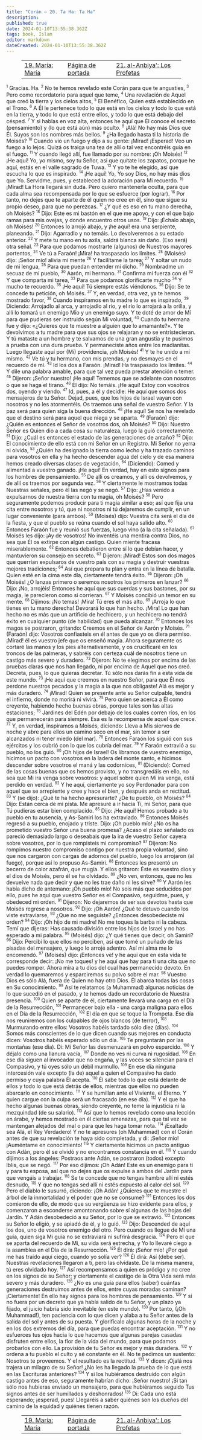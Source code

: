 ```yaml
---
title: "Corán — 20. Ta Ha: Ta Ha"
description: 
published: true
date: 2024-01-10T13:55:38.362Z
tags: book, Islam
editor: markdown
dateCreated: 2024-01-10T13:55:38.362Z
---
```


<figure class="table chapter-navigator">
  <table>
    <tbody>
      <tr>
        <td>
        <a href="/es/book/Islam/Quran/19">
          <span class="mdi mdi-arrow-left-drop-circle"></span><span class="pl-2">19. María: María</span>
        </a>
        </td>
        <td>
        <a href="/es/book/Islam/Quran">
          <span class="mdi mdi-book-open-variant"></span><span class="pl-2">Página de portada</span>
        </a>
        </td>
        <td>
        <a href="/es/book/Islam/Quran/21">
          <span class="pr-2">21. al-Anbiya': Los Profetas</span><span class="mdi mdi-arrow-right-drop-circle"></span>
        </a>
        </td>
      </tr>
    </tbody>
  </table>
</figure>

<span id="v1"><sup><small>1</small></sup></span> Gracias. Ha.
<span id="v2"><sup><small>2</small></sup></span> No te hemos revelado este Corán para que te angusties,
<span id="v3"><sup><small>3</small></sup></span> Pero como recordatorio para aquel que teme,
<span id="v4"><sup><small>4</small></sup></span> Una revelación de Aquel que creó la tierra y los cielos altos,
<span id="v5"><sup><small>5</small></sup></span> El Benéfico, Quien está establecido en el Trono.
<span id="v6"><sup><small>6</small></sup></span> A Él le pertenece todo lo que está en los cielos y todo lo que está en la tierra, y todo lo que está entre ellos, y todo lo que está debajo del césped.
<span id="v7"><sup><small>7</small></sup></span> Y si hablas en voz alta, entonces he aquí que Él conoce el secreto (pensamiento) y (lo que está aún) más oculto.
<span id="v8"><sup><small>8</small></sup></span> ¡Alá! No hay más Dios que Él. Suyos son los nombres más bellos.
<span id="v9"><sup><small>9</small></sup></span> ¿Ha llegado hasta ti la historia de Moisés?
<span id="v10"><sup><small>10</small></sup></span> Cuando vio un fuego y dijo a su gente: ¡Mirad! ¡Esperad! Veo un fuego a lo lejos. Quizá os traiga una tea de allí o tal vez encontréis guía en el fuego.
<span id="v11"><sup><small>11</small></sup></span> Y cuando llegó allí, fue llamado por su nombre: ¡Oh Moisés!
<span id="v12"><sup><small>12</small></sup></span> ¡He aquí! Yo, yo mismo, soy tu Señor, así que quítate los zapatos, porque he aquí, estás en el valle sagrado de Tuwa.
<span id="v13"><sup><small>13</small></sup></span> Y yo te he elegido, así que escucha lo que es inspirado.
<span id="v14"><sup><small>14</small></sup></span> ¡He aquí! Yo, Yo soy Dios, no hay más dios que Yo. Servidme, pues, y estableced la adoración para Mi recuerdo.
<span id="v15"><sup><small>15</small></sup></span> ¡Mirad! La Hora llegará sin duda. Pero quiero mantenerla oculta, para que cada alma sea recompensada por lo que se esfuerce (por lograr).
<span id="v16"><sup><small>16</small></sup></span> Por tanto, no dejes que te aparte de él quien no cree en él, sino que sigue su propio deseo, para que no perezcas.
<span id="v17"><sup><small>17</small></sup></span> ¿Y qué es eso en tu mano derecha, oh Moisés?
<span id="v18"><sup><small>18</small></sup></span> Dijo: Este es mi bastón en el que me apoyo, y con el que bajo ramas para mis ovejas, y donde encuentro otros usos.
<span id="v19"><sup><small>19</small></sup></span> Dijo: ¡Échalo abajo, oh Moisés!
<span id="v20"><sup><small>20</small></sup></span> Entonces lo arrojó abajo, y ¡he aquí! era una serpiente, planeando.
<span id="v21"><sup><small>21</small></sup></span> Dijo: Agarradlo y no temáis. Lo devolveremos a su estado anterior.
<span id="v22"><sup><small>22</small></sup></span> Y mete tu mano en tu axila, saldrá blanca sin daño. (Eso será) otra señal.
<span id="v23"><sup><small>23</small></sup></span> Para que podamos mostrarte (algunos) de Nuestros mayores portentos,
<span id="v24"><sup><small>24</small></sup></span> Ve tú a Faraón! ¡Mira! ha traspasado los límites.
<span id="v25"><sup><small>25</small></sup></span> (Moisés) dijo: ¡Señor mío! alivia mi mente
<span id="v26"><sup><small>26</small></sup></span> Y facilítame la tarea;
<span id="v27"><sup><small>27</small></sup></span> Y soltar un nudo de mi lengua,
<span id="v28"><sup><small>28</small></sup></span> Para que puedan entender mi dicho.
<span id="v29"><sup><small>29</small></sup></span> Nombradme un secuaz de mi pueblo,
<span id="v30"><sup><small>30</small></sup></span> Aarón, mi hermano.
<span id="v31"><sup><small>31</small></sup></span> Confirma mi fuerza con él
<span id="v32"><sup><small>32</small></sup></span> Y que comparta mi tarea,
<span id="v33"><sup><small>33</small></sup></span> Para que podamos glorificarte mucho
<span id="v34"><sup><small>34</small></sup></span> Y mucho te recuerdo.
<span id="v35"><sup><small>35</small></sup></span> ¡He aquí! Tú siempre estás viéndonos.
<span id="v36"><sup><small>36</small></sup></span> Dijo: Se te concede tu petición, oh Moisés.
<span id="v37"><sup><small>37</small></sup></span> Y, en verdad, otra vez, ya te hemos mostrado favor,
<span id="v38"><sup><small>38</small></sup></span> Cuando inspiramos en tu madre lo que es inspirado,
<span id="v39"><sup><small>39</small></sup></span> Diciendo: Arrojadlo al arca, y arrojadlo al río, y el río lo arrojará a la orilla, y allí lo tomará un enemigo Mío y un enemigo suyo. Y te doté de amor de Mí para que pudieras ser instruido según Mi voluntad,
<span id="v40"><sup><small>40</small></sup></span> Cuando tu hermana fue y dijo: «¿Quieres que te muestre a alguien que lo amamante?». Y te devolvimos a tu madre para que sus ojos se relajaran y no se entristecieran. Y tú mataste a un hombre y te salvamos de una gran angustia y te pusimos a prueba con una dura prueba. Y permaneciste años entre los madianitas. Luego llegaste aquí por (Mi) providencia, ¡oh Moisés!
<span id="v41"><sup><small>41</small></sup></span> Y te he unido a mí mismo.
<span id="v42"><sup><small>42</small></sup></span> Ve tú y tu hermano, con mis prendas, y no desmayes en el recuerdo de mí.
<span id="v43"><sup><small>43</small></sup></span> Id los dos a Faraón. ¡Mirad! Ha traspasado los límites.
<span id="v44"><sup><small>44</small></sup></span> Y dile una palabra amable, para que tal vez pueda prestar atención o temer.
<span id="v45"><sup><small>45</small></sup></span> Dijeron: ¡Señor nuestro! ¡He aquí! Tememos que se adelante con nosotros o que se haga el tirano.
<span id="v46"><sup><small>46</small></sup></span> Él dijo: No temáis. ¡He aquí! Estoy con vosotros dos, oyendo y viendo.
<span id="v47"><sup><small>47</small></sup></span> Id, pues, a él y decidle: He aquí que somos dos mensajeros de tu Señor. Dejad, pues, que los hijos de Israel vayan con nosotros y no les atormentéis. Os traemos una señal de vuestro Señor. Y la paz será para quien siga la buena dirección.
<span id="v48"><sup><small>48</small></sup></span> ¡He aquí! Se nos ha revelado que el destino será para aquel que niega y se aparta.
<span id="v49"><sup><small>49</small></sup></span> (Faraón) dijo: ¿Quién es entonces el Señor de vosotros dos, oh Moisés?
<span id="v50"><sup><small>50</small></sup></span> Dijo: Nuestro Señor es Quien dio a cada cosa su naturaleza, luego la guió correctamente.
<span id="v51"><sup><small>51</small></sup></span> Dijo: ¿Cuál es entonces el estado de las generaciones de antaño?
<span id="v52"><sup><small>52</small></sup></span> Dijo: El conocimiento de ello está con mi Señor en un Registro. Mi Señor no yerra ni olvida,
<span id="v53"><sup><small>53</small></sup></span> ¿Quién ha designado la tierra como lecho y ha trazado caminos para vosotros en ella y ha hecho descender agua del cielo y de esa manera hemos creado diversas clases de vegetación,
<span id="v54"><sup><small>54</small></sup></span> (Diciendo): Comed y alimentad a vuestro ganado. ¡He aquí! En verdad, hay en esto signos para los hombres de pensamiento.
<span id="v55"><sup><small>55</small></sup></span> De allí os creamos, y allí os devolvemos, y de allí os traemos por segunda vez.
<span id="v56"><sup><small>56</small></sup></span> Y ciertamente le mostramos todas Nuestras señales, pero él las negó y se negó.
<span id="v57"><sup><small>57</small></sup></span> Dijo: ¿Has venido a expulsarnos de nuestra tierra con tu magia, oh Moisés?
<span id="v58"><sup><small>58</small></sup></span> Pero seguramente podemos producir para ti magia similar a eso; así que fija una cita entre nosotros y tú, que ni nosotros ni tú dejaremos de cumplir, en un lugar conveniente (para ambos).
<span id="v59"><sup><small>59</small></sup></span> (Moisés) dijo: Vuestra cita será el día de la fiesta, y que el pueblo se reúna cuando el sol haya salido alto.
<span id="v60"><sup><small>60</small></sup></span> Entonces Faraón fue y reunió sus fuerzas, luego vino (a la cita señalada).
<span id="v61"><sup><small>61</small></sup></span> Moisés les dijo: ¡Ay de vosotros! No inventéis una mentira contra Dios, no sea que Él os extirpe con algún castigo. Quien miente fracasa miserablemente.
<span id="v62"><sup><small>62</small></sup></span> Entonces debatieron entre sí lo que debían hacer, y mantuvieron su consejo en secreto.
<span id="v63"><sup><small>63</small></sup></span> Dijeron: ¡Mirad! Estos son dos magos que querrían expulsaros de vuestro país con su magia y destruir vuestras mejores tradiciones;
<span id="v64"><sup><small>64</small></sup></span> Así que prepara tu plan y entra en la línea de batalla. Quien esté en la cima este día, ciertamente tendrá éxito.
<span id="v65"><sup><small>65</small></sup></span> Dijeron: ¡Oh Moisés! ¿O lanzas primero o seremos nosotros los primeros en lanzar?
<span id="v66"><sup><small>66</small></sup></span> Dijo: ¡No, arrojéis! Entonces he aquí que sus cuerdas y sus bastones, por su magia, le parecieron como si corrieran.
<span id="v67"><sup><small>67</small></sup></span> Y Moisés concibió un temor en su mente.
<span id="v68"><sup><small>68</small></sup></span> Dijimos: ¡No temas! ¡Mira! Tú eres el más alto.
<span id="v69"><sup><small>69</small></sup></span> ¡Arroja lo que tienes en tu mano derecha! Devorará lo que han hecho. ¡Mira! Lo que han hecho no es más que un artificio de hechicero, y un hechicero no tendrá éxito en cualquier punto (de habilidad) que pueda alcanzar.
<span id="v70"><sup><small>70</small></sup></span> Entonces los magos se postraron, gritando: Creemos en el Señor de Aarón y Moisés.
<span id="v71"><sup><small>71</small></sup></span> (Faraón) dijo: Vosotros confiasteis en él antes de que yo os diera permiso. ¡Mirad! él es vuestro jefe que os enseñó magia. Ahora seguramente os cortaré las manos y los pies alternativamente, y os crucificaré en los troncos de las palmeras, y sabréis con certeza cuál de nosotros tiene un castigo más severo y duradero.
<span id="v72"><sup><small>72</small></sup></span> Dijeron: No te elegimos por encima de las pruebas claras que nos han llegado, ni por encima de Aquel que nos creó. Decreta, pues, lo que quieras decretar. Tú sólo nos darás fin a esta vida de este mundo.
<span id="v73"><sup><small>73</small></sup></span> ¡He aquí que creemos en nuestro Señor, para que Él nos perdone nuestros pecados y la magia a la que nos obligaste! Alá es mejor y más duradero.
<span id="v74"><sup><small>74</small></sup></span> ¡Mirad! Quien se presente ante su Señor culpable, tendrá el infierno, donde no morirá ni vivirá.
<span id="v75"><sup><small>75</small></sup></span> Pero quien se acerca a Él como creyente, habiendo hecho buenas obras, porque tales son las altas estaciones;
<span id="v76"><sup><small>76</small></sup></span> Jardines del Edén por debajo de los cuales corren ríos, en los que permanecerán para siempre. Esa es la recompensa de aquel que crece.
<span id="v77"><sup><small>77</small></sup></span> Y, en verdad, inspiramos a Moisés, diciendo: Lleva a Mis siervos de noche y abre para ellos un camino seco en el mar, sin temor a ser alcanzados ni tener miedo (del mar).
<span id="v78"><sup><small>78</small></sup></span> Entonces Faraón los siguió con sus ejércitos y los cubrió con lo que los cubría del mar.
<span id="v79"><sup><small>79</small></sup></span> Y Faraón extravió a su pueblo, no los guió.
<span id="v80"><sup><small>80</small></sup></span> ¡Oh hijos de Israel! Os libramos de vuestro enemigo, hicimos un pacto con vosotros en la ladera del monte santo, e hicimos descender sobre vosotros el maná y las codornices,
<span id="v81"><sup><small>81</small></sup></span> (Diciendo): Comed de las cosas buenas que os hemos provisto, y no transgredáis en ello, no sea que Mi ira venga sobre vosotros: y aquel sobre quien Mi ira venga, está perdido en verdad.
<span id="v82"><sup><small>82</small></sup></span> Y he aquí, ciertamente yo soy Perdonador para con aquel que se arrepiente y cree y hace el bien, y después anda en rectitud.
<span id="v83"><sup><small>83</small></sup></span> Y (se dijo): ¿Qué te ha hecho apresurarte? ¿De tu pueblo, oh Moisés?
<span id="v84"><sup><small>84</small></sup></span> Dijo: Están cerca de mi pista. Me apresuré a ir hacia Ti, mi Señor, para que Tú pudieras estar bien complacido.
<span id="v85"><sup><small>85</small></sup></span> Dijo: ¡He aquí! Hemos probado a tu pueblo en tu ausencia, y As-Samiri los ha extraviado.
<span id="v86"><sup><small>86</small></sup></span> Entonces Moisés regresó a su pueblo, enojado y triste. Dijo: ¡Oh pueblo mío! ¿No os ha prometido vuestro Señor una buena promesa? ¿Acaso el plazo señalado os pareció demasiado largo o deseabais que la ira de vuestro Señor cayera sobre vosotros, por lo que rompisteis mi compromiso?
<span id="v87"><sup><small>87</small></sup></span> Dijeron: No rompimos nuestro compromiso contigo por nuestra propia voluntad, sino que nos cargaron con cargas de adornos del pueblo, luego los arrojaron (al fuego), porque así lo propuso As-Samiri.
<span id="v88"><sup><small>88</small></sup></span> Entonces les presentó un becerro de color azafrán, que mugía. Y ellos gritaron: Éste es vuestro dios y el dios de Moisés, pero él se ha olvidado.
<span id="v89"><sup><small>89</small></sup></span> ¿No ven, entonces, que no les devuelve nada que decir y que no les trae daño ni les sirve?
<span id="v90"><sup><small>90</small></sup></span> Y Aarón les había dicho de antemano: ¡Oh pueblo mío! No sois más que seducidos por ello, pues he aquí que vuestro Señor es el Compasivo, seguidme, pues, y obedeced mi orden.
<span id="v91"><sup><small>91</small></sup></span> Dijeron: No dejaremos de ser sus devotos hasta que Moisés regrese a nosotros.
<span id="v92"><sup><small>92</small></sup></span> Dijo: ¡Oh Aarón! ¿Qué te detuvo cuando los viste extraviarse,
<span id="v93"><sup><small>93</small></sup></span> ¿Que no me seguiste? ¿Entonces desobedeciste mi orden?
<span id="v94"><sup><small>94</small></sup></span> Dijo: ¡Oh hijo de mi madre! No me toques la barba ni la cabeza. Temí que dijeras: Has causado división entre los hijos de Israel y no has esperado a mi palabra.
<span id="v95"><sup><small>95</small></sup></span> (Moisés) dijo: ¿Y qué tienes que decir, oh Samiri?
<span id="v96"><sup><small>96</small></sup></span> Dijo: Percibí lo que ellos no perciben, así que tomé un puñado de las pisadas del mensajero, y luego lo arrojé adentro. Así mi alma me lo encomendó.
<span id="v97"><sup><small>97</small></sup></span> (Moisés) dijo: ¡Entonces ve! y he aquí que en esta vida te corresponde decir: ¡No me toques! y he aquí que hay para ti una cita que no puedes romper. Ahora mira a tu dios del cual has permanecido devoto. En verdad lo quemaremos y esparciremos su polvo sobre el mar.
<span id="v98"><sup><small>98</small></sup></span> Vuestro Dios es sólo Alá, fuera de Quien no hay otro Dios. Él abarca todas las cosas en Su conocimiento.
<span id="v99"><sup><small>99</small></sup></span> Así te relatamos (a Muhammad) algunas noticias de lo que sucedió en el pasado, y te hemos dado un recordatorio de Nuestra presencia.
<span id="v100"><sup><small>100</small></sup></span> Quien se aparte de él, ciertamente llevará una carga en el Día de la Resurrección,
<span id="v101"><sup><small>101</small></sup></span> Permanecer bajo ella - una carga maligna para ellos en el Día de la Resurrección,
<span id="v102"><sup><small>102</small></sup></span> El día en que se toque la Trompeta. Ese día nos reuniremos con los culpables de ojos blancos (de terror),
<span id="v103"><sup><small>103</small></sup></span> Murmurando entre ellos: Vosotros habéis tardado sólo diez (días).
<span id="v104"><sup><small>104</small></sup></span> Somos más conscientes de lo que dicen cuando sus mejores en conducta dicen: Vosotros habéis esperado sólo un día.
<span id="v105"><sup><small>105</small></sup></span> Te preguntarán por las montañas (ese día). Di: Mi Señor las desmenuzará en polvo esparcido.
<span id="v106"><sup><small>106</small></sup></span> Y déjalo como una llanura vacía,
<span id="v107"><sup><small>107</small></sup></span> Donde no ves ni curva ni rugosidad.
<span id="v108"><sup><small>108</small></sup></span> En ese día siguen al invocador que no engaña, y las voces se silencian para el Compasivo, y tú oyes sólo un débil murmullo.
<span id="v109"><sup><small>109</small></sup></span> En ese día ninguna intercesión vale excepto (la de) aquel a quien el Compasivo ha dado permiso y cuya palabra Él acepta.
<span id="v110"><sup><small>110</small></sup></span> Él sabe todo lo que está delante de ellos y todo lo que está detrás de ellos, mientras que ellos no pueden abarcarlo en conocimiento.
<span id="v111"><sup><small>111</small></sup></span> Y se humillan ante el Viviente, el Eterno. Y quien cargue con la culpa será un fracasado (en ese día).
<span id="v112"><sup><small>112</small></sup></span> Y el que ha hecho algunas buenas obras, siendo creyente, no teme la injusticia ni la mezquindad (de su salario).
<span id="v113"><sup><small>113</small></sup></span> Así que lo hemos revelado como una lección en árabe, y hemos mostrado en él ciertas amenazas, para que tal vez se mantengan alejados del mal o para que les haga tomar nota.
<span id="v114"><sup><small>114</small></sup></span> ¡Exaltado sea Alá, el Rey Verdadero! Y no te apresures (oh Muhammad) con el Corán antes de que su revelación te haya sido completada, y di: ¡Señor mío! ¡Auméntame en conocimiento!
<span id="v115"><sup><small>115</small></sup></span> Y ciertamente hicimos un pacto antiguo con Adán, pero él se olvidó y no encontramos constancia en él.
<span id="v116"><sup><small>116</small></sup></span> Y cuando dijimos a los ángeles: Postraos ante Adán, se postraron (todos) excepto Iblis, que se negó.
<span id="v117"><sup><small>117</small></sup></span> Por eso dijimos: ¡Oh Adán! Este es un enemigo para ti y para tu esposa, así que no dejes que os expulse a ambos del Jardín para que vengáis a trabajar.
<span id="v118"><sup><small>118</small></sup></span> Se te concede que no tengas hambre allí ni estés desnudo,
<span id="v119"><sup><small>119</small></sup></span> Y que no tengas sed allí ni estés expuesto al calor del sol.
<span id="v120"><sup><small>120</small></sup></span> Pero el diablo le susurró, diciendo: ¡Oh Adán! ¿Quieres que te muestre el árbol de la inmortalidad y el poder que no se consume?
<span id="v121"><sup><small>121</small></sup></span> Entonces los dos comieron de ello, de modo que su vergüenza se hizo evidente para ellos, y comenzaron a esconderse amontonando sobre sí algunas de las hojas del Jardín. Y Adán desobedeció a su Señor, por lo que se extravió.
<span id="v122"><sup><small>122</small></sup></span> Entonces su Señor lo eligió, y se apiadó de él, y lo guió.
<span id="v123"><sup><small>123</small></sup></span> Dijo: Descended de aquí los dos, uno de vosotros enemigo del otro. Pero cuando os llegue de Mí una guía, quien siga Mi guía no se extraviará ni sufrirá desgracia.
<span id="v124"><sup><small>124</small></sup></span> Pero el que se aparta del recuerdo de Mí, su vida será estrecha, y Yo lo llevaré ciego a la asamblea en el Día de la Resurrección.
<span id="v125"><sup><small>125</small></sup></span> Él dirá: ¡Señor mío! ¿Por qué me has traído aquí ciego, cuando yo solía ver?
<span id="v126"><sup><small>126</small></sup></span> Él dirá: Así (debe ser). Nuestras revelaciones llegaron a ti, pero las olvidaste. De la misma manera, tú eres olvidado hoy.
<span id="v127"><sup><small>127</small></sup></span> Así recompensamos a quien es pródigo y no cree en los signos de su Señor; y ciertamente el castigo de la Otra Vida será más severo y más duradero.
<span id="v128"><sup><small>128</small></sup></span> ¿No es una guía para ellos (saber) cuántas generaciones destruimos antes de ellos, entre cuyas moradas caminan? ¡Ciertamente! En ello hay signos para los hombres de pensamiento.
<span id="v129"><sup><small>129</small></sup></span> Y si no fuera por un decreto que ya había salido de tu Señor, y un plazo ya fijado, el juicio habría sido inevitable (en este mundo).
<span id="v130"><sup><small>130</small></sup></span> Por tanto, (¡Oh Muhammad!), ten paciencia con lo que dicen y alaba a tu Señor antes de la salida del sol y antes de su puesta. Y glorifícalo algunas horas de la noche y en los dos extremos del día, para que puedas encontrar aceptación.
<span id="v131"><sup><small>131</small></sup></span> Y no esfuerces tus ojos hacia lo que hacemos que algunas parejas casadas disfruten entre ellos, la flor de la vida del mundo, para que podamos probarlos con ello. La provisión de tu Señor es mejor y más duradera.
<span id="v132"><sup><small>132</small></sup></span> Y ordena a tu pueblo el culto y sé constante en él. No te pedimos un sustento: Nosotros te proveemos. Y el resultado es la rectitud.
<span id="v133"><sup><small>133</small></sup></span> Y dicen: ¡Ojalá nos trajera un milagro de su Señor! ¿No les ha llegado la prueba de lo que está en las Escrituras anteriores?
<span id="v134"><sup><small>134</small></sup></span> Y si los hubiéramos destruido con algún castigo antes de eso, seguramente habrían dicho: ¡Señor nuestro! ¡Si tan sólo nos hubieras enviado un mensajero, para que hubiéramos seguido Tus signos antes de ser humillados y deshonrados!
<span id="v135"><sup><small>135</small></sup></span> Di: Cada uno está esperando; ¡esperad, pues! Llegaréis a saber quiénes son los dueños del camino de la equidad y quiénes tienen razón.

<figure class="table chapter-navigator">
  <table>
    <tbody>
      <tr>
        <td>
        <a href="/es/book/Islam/Quran/19">
          <span class="mdi mdi-arrow-left-drop-circle"></span><span class="pl-2">19. María: María</span>
        </a>
        </td>
        <td>
        <a href="/es/book/Islam/Quran">
          <span class="mdi mdi-book-open-variant"></span><span class="pl-2">Página de portada</span>
        </a>
        </td>
        <td>
        <a href="/es/book/Islam/Quran/21">
          <span class="pr-2">21. al-Anbiya': Los Profetas</span><span class="mdi mdi-arrow-right-drop-circle"></span>
        </a>
        </td>
      </tr>
    </tbody>
  </table>
</figure>
